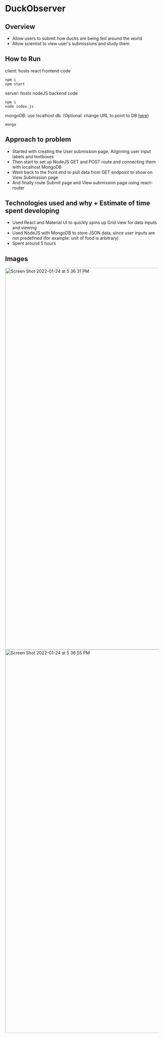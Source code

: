 # DuckObserver

## Overview
- Allow users to submit how ducks are being fed around the world
- Allow scientist to view user's submissions and study them

## How to Run
client: hosts react frontend code
``` 
npm i
npm start
```
server: hosts nodeJS backend code
```
npm i
node index.js
```
mongoDB: use localhost db. (Optional: change URL to point to DB [here](https://github.com/tnguyen10/DuckObserver/blob/main/server/index.js#L15))
```
mongo
```

## Approach to problem
- Started with creating the User submission page, Alignning user input labels and textboxes
- Then start to set up NodeJS GET and POST route and connecting them with localhost MongoDB
- Went back to the front end to pull data from GET endpoint to show on View Submission page
- And finally route Submit page and View submission page using react-router

## Technologies used and why + Estimate of time spent developing
- Used React and Material UI to quickly spins up Grid view for data inputs and viewing
- Used NodeJS with MongoDB to store JSON data, since user inputs are not predefined (for example: unit of food is arbitrary)
- Spent around 5 hours


## Images
<img width="1246" alt="Screen Shot 2022-01-24 at 5 36 31 PM" src="https://user-images.githubusercontent.com/35233304/150888967-638153ac-3b08-401e-af37-1528f1f5ddbc.png">
<img width="1252" alt="Screen Shot 2022-01-24 at 5 36 55 PM" src="https://user-images.githubusercontent.com/35233304/150888973-7e41fb66-3b36-43a4-8cd2-5583cdfb8c43.png">
